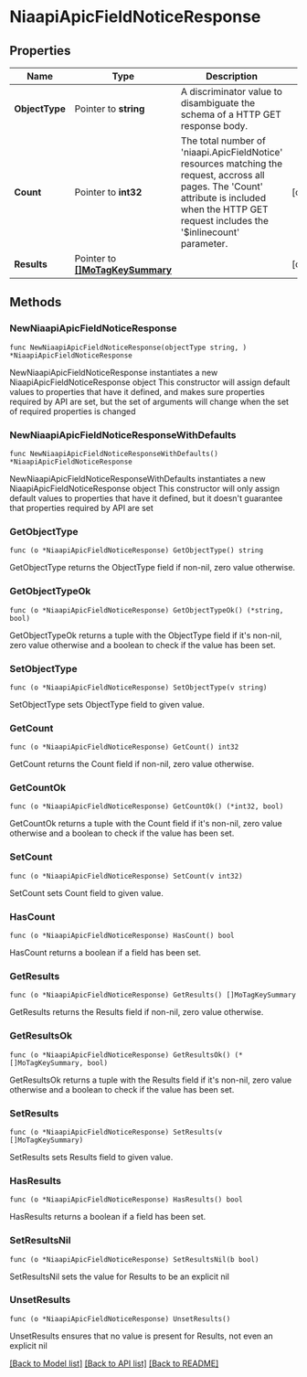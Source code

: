 # NiaapiApicFieldNoticeResponse

## Properties

Name | Type | Description | Notes
------------ | ------------- | ------------- | -------------
**ObjectType** | Pointer to **string** | A discriminator value to disambiguate the schema of a HTTP GET response body. | 
**Count** | Pointer to **int32** | The total number of &#39;niaapi.ApicFieldNotice&#39; resources matching the request, accross all pages. The &#39;Count&#39; attribute is included when the HTTP GET request includes the &#39;$inlinecount&#39; parameter. | [optional] 
**Results** | Pointer to [**[]MoTagKeySummary**](mo.TagKeySummary.md) |  | [optional] 

## Methods

### NewNiaapiApicFieldNoticeResponse

`func NewNiaapiApicFieldNoticeResponse(objectType string, ) *NiaapiApicFieldNoticeResponse`

NewNiaapiApicFieldNoticeResponse instantiates a new NiaapiApicFieldNoticeResponse object
This constructor will assign default values to properties that have it defined,
and makes sure properties required by API are set, but the set of arguments
will change when the set of required properties is changed

### NewNiaapiApicFieldNoticeResponseWithDefaults

`func NewNiaapiApicFieldNoticeResponseWithDefaults() *NiaapiApicFieldNoticeResponse`

NewNiaapiApicFieldNoticeResponseWithDefaults instantiates a new NiaapiApicFieldNoticeResponse object
This constructor will only assign default values to properties that have it defined,
but it doesn't guarantee that properties required by API are set

### GetObjectType

`func (o *NiaapiApicFieldNoticeResponse) GetObjectType() string`

GetObjectType returns the ObjectType field if non-nil, zero value otherwise.

### GetObjectTypeOk

`func (o *NiaapiApicFieldNoticeResponse) GetObjectTypeOk() (*string, bool)`

GetObjectTypeOk returns a tuple with the ObjectType field if it's non-nil, zero value otherwise
and a boolean to check if the value has been set.

### SetObjectType

`func (o *NiaapiApicFieldNoticeResponse) SetObjectType(v string)`

SetObjectType sets ObjectType field to given value.


### GetCount

`func (o *NiaapiApicFieldNoticeResponse) GetCount() int32`

GetCount returns the Count field if non-nil, zero value otherwise.

### GetCountOk

`func (o *NiaapiApicFieldNoticeResponse) GetCountOk() (*int32, bool)`

GetCountOk returns a tuple with the Count field if it's non-nil, zero value otherwise
and a boolean to check if the value has been set.

### SetCount

`func (o *NiaapiApicFieldNoticeResponse) SetCount(v int32)`

SetCount sets Count field to given value.

### HasCount

`func (o *NiaapiApicFieldNoticeResponse) HasCount() bool`

HasCount returns a boolean if a field has been set.

### GetResults

`func (o *NiaapiApicFieldNoticeResponse) GetResults() []MoTagKeySummary`

GetResults returns the Results field if non-nil, zero value otherwise.

### GetResultsOk

`func (o *NiaapiApicFieldNoticeResponse) GetResultsOk() (*[]MoTagKeySummary, bool)`

GetResultsOk returns a tuple with the Results field if it's non-nil, zero value otherwise
and a boolean to check if the value has been set.

### SetResults

`func (o *NiaapiApicFieldNoticeResponse) SetResults(v []MoTagKeySummary)`

SetResults sets Results field to given value.

### HasResults

`func (o *NiaapiApicFieldNoticeResponse) HasResults() bool`

HasResults returns a boolean if a field has been set.

### SetResultsNil

`func (o *NiaapiApicFieldNoticeResponse) SetResultsNil(b bool)`

 SetResultsNil sets the value for Results to be an explicit nil

### UnsetResults
`func (o *NiaapiApicFieldNoticeResponse) UnsetResults()`

UnsetResults ensures that no value is present for Results, not even an explicit nil

[[Back to Model list]](../README.md#documentation-for-models) [[Back to API list]](../README.md#documentation-for-api-endpoints) [[Back to README]](../README.md)


